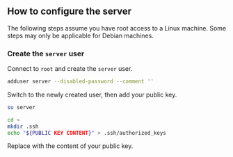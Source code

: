 ## How to configure the server

The following steps assume you have root access to a Linux machine.
Some steps may only be applicable for Debian machines.

### Create the `server` user

Connect to `root` and create the `server` user.

```sh
adduser server --disabled-password --comment ''
```

Switch to the newly created user, then add your public key.

```sh
su server
```

```sh
cd ~
mkdir .ssh
echo "${PUBLIC KEY CONTENT}" > .ssh/authorized_keys
```

Replace with the content of your public key.
